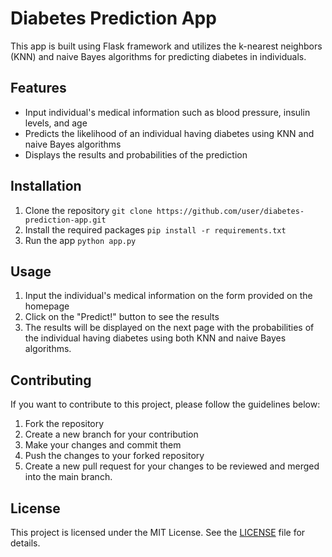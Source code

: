Diabetes Prediction App
=======================

This app is built using Flask framework and utilizes the k-nearest neighbors (KNN) and naive Bayes algorithms for predicting diabetes in individuals.

Features
--------

-   Input individual's medical information such as blood pressure, insulin levels, and age
-   Predicts the likelihood of an individual having diabetes using KNN and naive Bayes algorithms
-   Displays the results and probabilities of the prediction

Installation
------------

1. Clone the repository
`git clone https://github.com/user/diabetes-prediction-app.git`
2. Install the required packages
`pip install -r requirements.txt`
3. Run the app
`python app.py`

Usage
-----

1.  Input the individual's medical information on the form provided on the homepage
2.  Click on the "Predict!" button to see the results
3.  The results will be displayed on the next page with the probabilities of the individual having diabetes using both KNN and naive Bayes algorithms.

Contributing
------------

If you want to contribute to this project, please follow the guidelines below:

1.  Fork the repository
2.  Create a new branch for your contribution
3.  Make your changes and commit them
4.  Push the changes to your forked repository
5.  Create a new pull request for your changes to be reviewed and merged into the main branch.

License
-------

This project is licensed under the MIT License. See the [LICENSE](https://chat.openai.com/LICENSE) file for details.